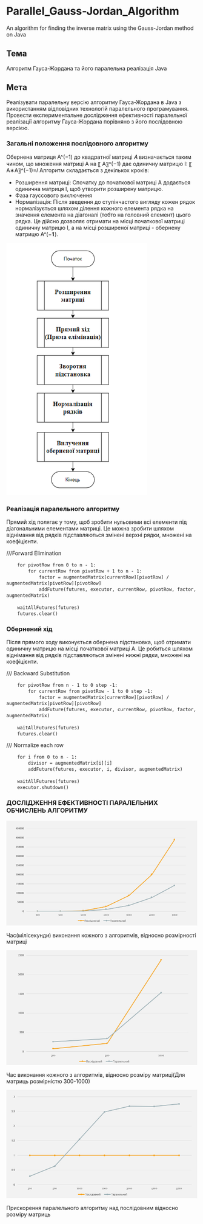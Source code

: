# Parallel_Gauss-Jordan_Algorithm
An algorithm for finding the inverse matrix using the Gauss-Jordan method on Java

## Тема

Алгоритм Гауса-Жордана та його паралельна реалізація Java

## Мета

Реалізувати паралельну версію алгоритму Гауса-Жордана в Java з використанням відповідних технологій паралельного програмування. 
Провести експериментальне дослідження ефективності паралельної реалізації алгоритму Гауса-Жордана порівняно з його послідовною версією.

### Загальні положення послідовного алгоритму

Обернена матриця А^(−1) до квадратної матриці 𝐴 визначається таким чином, що множення матриці A на 〖 А〗^(−1) дає одиничну матрицю  I:
〖 A∗А〗^(−1)=𝐼
Алгоритм складається з декількох кроків:
- Розширення матриці: Спочатку до початкової матриці A додається одинична матриця I, щоб утворити розширену матрицю.
- Фаза гауссового виключення
- Нормалізація: Після зведення до ступінчастого  вигляду кожен рядок нормалізується шляхом ділення кожного елемента рядка на значення елемента на діагоналі (тобто на головний елемент) цього рядка. Це дійсно дозволяє отримати на місці початкової матриці одиничну матрицю I, а на місці розширеної матриці - обернену матрицю  А^(−𝟏).

![Рисунок 1 - Блоксхема](image.png)

### Реалізація паралельного алгоритму

Прямий хід полягає у тому, щоб зробити нульовими всі елементи під діагональними елементами матриці. Це можна зробити шляхом віднімання від рядків підставляються змінені верхні рядки, множені на коефіцієнти.

///Forward Elimination
```// Forward Elimination
    for pivotRow from 0 to n - 1:
        for currentRow from pivotRow + 1 to n - 1:
            factor = augmentedMatrix[currentRow][pivotRow] / augmentedMatrix[pivotRow][pivotRow]
            addFuture(futures, executor, currentRow, pivotRow, factor, augmentedMatrix)
 
    waitAllFutures(futures)
    futures.clear()
```
### Обернений хід
Після прямого ходу виконується обернена підстановка, щоб отримати одиничну матрицю на місці початкової матриці A. Це робиться шляхом віднімання від рядків підставляються змінені нижні рядки, множені на коефіцієнти. 

/// Backward Substitution
```
    for pivotRow from n - 1 to 0 step -1:
        for currentRow from pivotRow - 1 to 0 step -1:
            factor = augmentedMatrix[currentRow][pivotRow] / augmentedMatrix[pivotRow][pivotRow]
            addFuture(futures, executor, currentRow, pivotRow, factor, augmentedMatrix)
 
    waitAllFutures(futures)
    futures.clear()
```
 /// Normalize each row
```
    for i from 0 to n - 1:
        divisor = augmentedMatrix[i][i]
        addFuture(futures, executor, i, divisor, augmentedMatrix)
 
    waitAllFutures(futures)
    executor.shutdown()
```
### ДОСЛІДЖЕННЯ ЕФЕКТИВНОСТІ ПАРАЛЕЛЬНИХ ОБЧИСЛЕНЬ АЛГОРИТМУ

![Рисунок 2 - Час(мілісекунди) виконання кожного з алгоритмів, відносно розмірності матриці](image2.png)

Час(мілісекунди) виконання кожного з алгоритмів, відносно розмірності матриці

![Рисунок 3 - Час виконання кожного з алгоритмів, відносно розміру матриці(Для матриць розмірністю 300-1000)](image3.png)

Час виконання кожного з алгоритмів, відносно розміру матриці(Для матриць розмірністю 300-1000)

![Рисунок 4 - Прискорення паралельного алгоритму над послідовним відносно розміру матриць](image4.png)

Прискорення паралельного алгоритму над послідовним відносно розміру матриць
